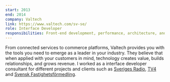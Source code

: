 ```yaml
---
start: 2013
end: 2014
company: Valtech
link: https://www.valtech.com/sv-se/
role: Interface Developer
responsibilities: Front-end development, performance, architecture, and accessibility.
---
```


From connected services to commerce platforms, Valtech provides you with the tools you need to emerge as a leader in your industry. They believe that when applied with your customers in mind, technology creates value, builds relationships, and grows revenue. I worked as a interface developer consultant for different projects and clients such as [Sveriges Radio](https://sverigesradio.se/), [TV4](https://www.tv4.se/) and [Svensk Fastighetsförmedling](https://www.svenskfast.se/).
